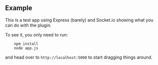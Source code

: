 Example
-------------

This is a test app using Express (barely) and Socket.io showing what you can do with the plugin.

To see it, you only need to run:

```
	npm install
	node app.js
```

and head over to `http://localhost:5000` to start dragging things around.